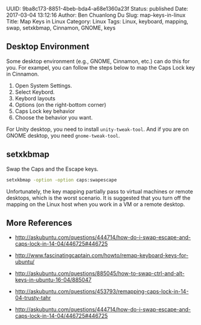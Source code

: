 UUID: 9ba8c173-8851-4beb-bda4-a68e1360a23f
Status: published
Date: 2017-03-04 13:12:16
Author: Ben Chuanlong Du
Slug: map-keys-in-linux
Title: Map Keys in Linux
Category: Linux
Tags: Linux, keyboard, mapping, swap, setxkbmap, Cinnamon, GNOME, keys

## Desktop Environment

Some desktop environment (e.g., GNOME, Cinnamon, etc.) can do this for you.
For exampel, 
you can follow the steps below to map the Caps Lock key in Cinnamon.

1. Open System Settings.
2. Select Keybord.
3. Keybord layouts 
4. Options (on the right-bottom corner) 
5. Caps Lock key behavior
6. Choose the behavior you want.

For Unity desktop, you need to install `unity-tweak-tool`. 
And if you are on GNOME desktop, you need `gnome-tweak-tool`.


## setxkbmap

Swap the Caps and the Escape keys.
```bash
setxkbmap -option -option caps:swapescape
```

Unfortunately, the key mapping partially pass to virtual machines or remote desktops,
which is the worst scenario. 
It is suggested that you turn off the mapping on the Linux host 
when you work in a VM or a remote desktop.


## More References

- <http://askubuntu.com/questions/444714/how-do-i-swap-escape-and-caps-lock-in-14-04/446725#446725>

- <http://www.fascinatingcaptain.com/howto/remap-keyboard-keys-for-ubuntu/>

- <http://askubuntu.com/questions/885045/how-to-swap-ctrl-and-alt-keys-in-ubuntu-16-04/885047>

- <http://askubuntu.com/questions/453793/remapping-caps-lock-in-14-04-trusty-tahr>

- <http://askubuntu.com/questions/444714/how-do-i-swap-escape-and-caps-lock-in-14-04/446725#446725> 
